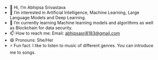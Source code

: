 - 👋 Hi, I’m Abhipsa Srivastava
- 👀 I’m interested in Artificial Intelligence, Machine Learning, Large Language Models and Deep Learning.
- 🌱 I’m currently learning Machine learning models and algorithms as well as Blockchain for data security. 
- 📫 How to reach me:
  Email: abhipsasri8183@gmail.com
- 😄 Pronouns: She/Her
- ⚡ Fun fact: I like to listen to music of different genres. You can introduce me to songs.

<!---
abhipsa14/abhipsa14 is a ✨ special ✨ repository because its `README.md` (this file) appears on your GitHub profile.
You can click the Preview link to take a look at your changes.
--->
